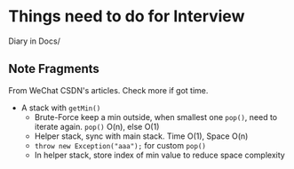 # Things need to do for Interview

Diary in Docs/

## Note Fragments

From WeChat CSDN's articles. Check more if got time.

* A stack with `getMin()`
  * Brute-Force keep a min outside, when smallest one `pop()`, need to iterate again. `pop()` O(n), else O(1)
  * Helper stack, sync with main stack. Time O(1), Space O(n)
  * `throw new Exception("aaa");` for custom `pop()`
  * In helper stack, store index of min value to reduce space complexity
